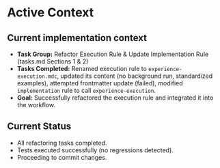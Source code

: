 # Active Context

## Current implementation context

- **Task Group:** Refactor Execution Rule & Update Implementation Rule (tasks.md Sections 1 & 2)
- **Tasks Completed:** Renamed execution rule to `experience-execution.mdc`, updated its content (no background run, standardized examples), attempted frontmatter update (failed), modified `implementation` rule to call `experience-execution`.
- **Goal:** Successfully refactored the execution rule and integrated it into the workflow.

## Current Status

- All refactoring tasks completed.
- Tests executed successfully (no regressions detected).
- Proceeding to commit changes.
